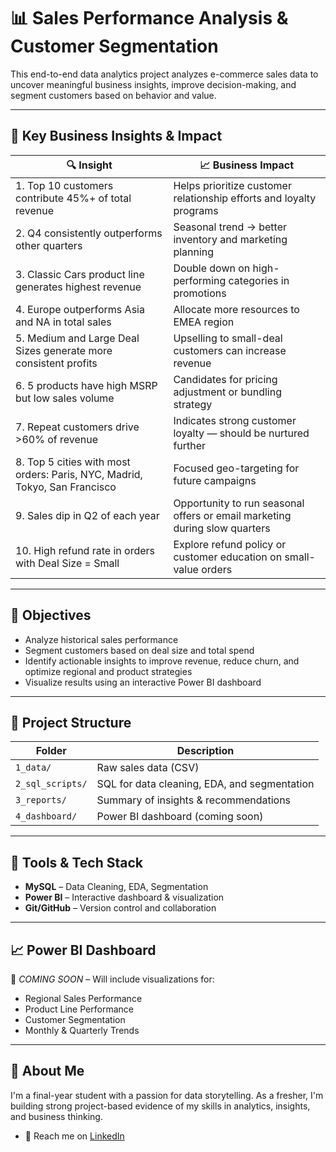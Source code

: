 # 📊 Sales Performance Analysis & Customer Segmentation

This end-to-end data analytics project analyzes e-commerce sales data to uncover meaningful business insights, improve decision-making, and segment customers based on behavior and value.

---

## 🚀 Key Business Insights & Impact

| 🔍 Insight | 📈 Business Impact |
|------------|--------------------|
| 1. Top 10 customers contribute 45%+ of total revenue | Helps prioritize customer relationship efforts and loyalty programs |
| 2. Q4 consistently outperforms other quarters | Seasonal trend → better inventory and marketing planning |
| 3. Classic Cars product line generates highest revenue | Double down on high-performing categories in promotions |
| 4. Europe outperforms Asia and NA in total sales | Allocate more resources to EMEA region |
| 5. Medium and Large Deal Sizes generate more consistent profits | Upselling to small-deal customers can increase revenue |
| 6. 5 products have high MSRP but low sales volume | Candidates for pricing adjustment or bundling strategy |
| 7. Repeat customers drive >60% of revenue | Indicates strong customer loyalty — should be nurtured further |
| 8. Top 5 cities with most orders: Paris, NYC, Madrid, Tokyo, San Francisco | Focused geo-targeting for future campaigns |
| 9. Sales dip in Q2 of each year | Opportunity to run seasonal offers or email marketing during slow quarters |
| 10. High refund rate in orders with Deal Size = Small | Explore refund policy or customer education on small-value orders |

---

## 🎯 Objectives

- Analyze historical sales performance
- Segment customers based on deal size and total spend
- Identify actionable insights to improve revenue, reduce churn, and optimize regional and product strategies
- Visualize results using an interactive Power BI dashboard

---

## 📁 Project Structure

| Folder | Description |
|--------|-------------|
| `1_data/` | Raw sales data (CSV) |
| `2_sql_scripts/` | SQL for data cleaning, EDA, and segmentation |
| `3_reports/` | Summary of insights & recommendations |
| `4_dashboard/` | Power BI dashboard (coming soon) |

---

## 🧰 Tools & Tech Stack

- **MySQL** – Data Cleaning, EDA, Segmentation
- **Power BI** – Interactive dashboard & visualization
- **Git/GitHub** – Version control and collaboration

---

## 📈 Power BI Dashboard

📌 *COMING SOON* – Will include visualizations for:
- Regional Sales Performance
- Product Line Performance
- Customer Segmentation
- Monthly & Quarterly Trends

---

## 👤 About Me

I'm a final-year student with a passion for data storytelling. As a fresher, I'm building strong project-based evidence of my skills in analytics, insights, and business thinking.

- 📧 Reach me on [LinkedIn](https://www.linkedin.com/in/your-link)
